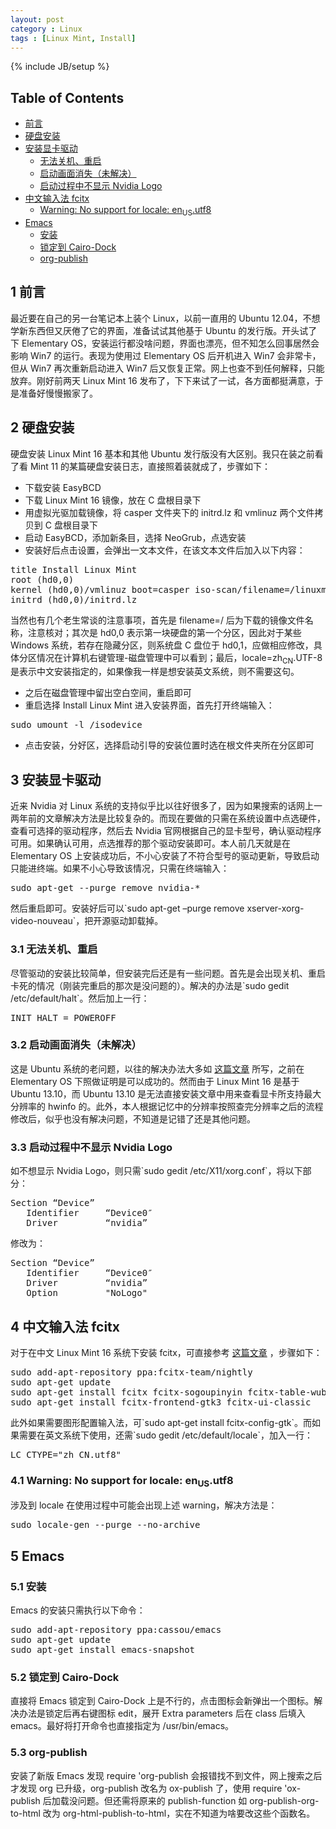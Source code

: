 ```yaml
---
layout: post
category : Linux
tags : [Linux Mint, Install]
---
```

{% include JB/setup %}

<div id="table-of-contents">
<h2>Table of Contents</h2>
<div id="text-table-of-contents">
<ul>
<li><a href="#sec-1">前言</a></li>
<li><a href="#sec-2">硬盘安装</a></li>
<li><a href="#sec-3">安装显卡驱动</a>
<ul>
<li><a href="#sec-3-1">无法关机、重启</a></li>
<li><a href="#sec-3-2">启动画面消失（未解决）</a></li>
<li><a href="#sec-3-3">启动过程中不显示 Nvidia Logo</a></li>
</ul>
</li>
<li><a href="#sec-4">中文输入法 fcitx</a>
<ul>
<li><a href="#sec-4-1">Warning: No support for locale: en<sub>US</sub>.utf8</a></li>
</ul>
</li>
<li><a href="#sec-5">Emacs</a>
<ul>
<li><a href="#sec-5-1">安装</a></li>
<li><a href="#sec-5-2">锁定到 Cairo-Dock</a></li>
<li><a href="#sec-5-3">org-publish</a></li>
</ul>
</li>
</ul>
</div>
</div>

<div id="outline-container-sec-1" class="outline-2">
<h2 id="sec-1"><span class="section-number-2">1</span> 前言</h2>
<div class="outline-text-2" id="text-1">
<p>
最近要在自己的另一台笔记本上装个 Linux，以前一直用的 Ubuntu 12.04，不想学新东西但又厌倦了它的界面，准备试试其他基于 Ubuntu 的发行版。开头试了下 Elementary OS，安装运行都没啥问题，界面也漂亮，但不知怎么回事居然会影响 Win7 的运行。表现为使用过 Elementary OS 后开机进入 Win7 会非常卡，但从 Win7 再次重新启动进入 Win7 后又恢复正常。网上也查不到任何解释，只能放弃。刚好前两天 Linux Mint 16 发布了，下下来试了一试，各方面都挺满意，于是准备好慢慢搬家了。
</p>
</div>
</div>
<div id="outline-container-sec-2" class="outline-2">
<h2 id="sec-2"><span class="section-number-2">2</span> 硬盘安装</h2>
<div class="outline-text-2" id="text-2">
<p>
硬盘安装 Linux Mint 16 基本和其他 Ubuntu 发行版没有大区别。我只在装之前看了看 Mint 11 的某篇硬盘安装日志，直接照着装就成了，步骤如下：
</p>
<ul class="org-ul">
<li>下载安装 EasyBCD
</li>
<li>下载 Linux Mint 16 镜像，放在 C 盘根目录下
</li>
<li>用虚拟光驱加载镜像，将 casper 文件夹下的 initrd.lz 和 vmlinuz 两个文件拷贝到 C 盘根目录下
</li>
<li>启动 EasyBCD，添加新条目，选择 NeoGrub，点选安装
</li>
<li>安装好后点击设置，会弹出一文本文件，在该文本文件后加入以下内容：
</li>
</ul>
<div class="org-src-container">

<pre class="src src-text">title Install Linux Mint
root (hd0,0)
kernel (hd0,0)/vmlinuz boot=casper iso-scan/filename=/linuxmint-16-cinnamon-dvd-64bit.iso ro quiet splash locale=zh_CN.UTF-8
initrd (hd0,0)/initrd.lz
</pre>
</div>
<p>
当然也有几个老生常谈的注意事项，首先是 filename=/ 后为下载的镜像文件名称，注意核对；其次是 hd0,0 表示第一块硬盘的第一个分区，因此对于某些 Windows 系统，若存在隐藏分区，则系统盘 C 盘位于 hd0,1，应做相应修改，具体分区情况在计算机右键管理-磁盘管理中可以看到；最后，locale=zh<sub>CN</sub>.UTF-8 是表示中文安装指定的，如果像我一样是想安装英文系统，则不需要这句。
</p>
<ul class="org-ul">
<li>之后在磁盘管理中留出空白空间，重启即可
</li>
<li>重启选择 Install Linux Mint 进入安装界面，首先打开终端输入：
</li>
</ul>
<div class="org-src-container">

<pre class="src src-text">sudo umount -l /isodevice
</pre>
</div>
<ul class="org-ul">
<li>点击安装，分好区，选择启动引导的安装位置时选在根文件夹所在分区即可
</li>
</ul>
</div>
</div>
<div id="outline-container-sec-3" class="outline-2">
<h2 id="sec-3"><span class="section-number-2">3</span> 安装显卡驱动</h2>
<div class="outline-text-2" id="text-3">
<p>
近来 Nvidia 对 Linux 系统的支持似乎比以往好很多了，因为如果搜索的话网上一两年前的文章解决方法是比较复杂的。而现在要做的只需在系统设置中点选硬件，查看可选择的驱动程序，然后去 Nvidia 官网根据自己的显卡型号，确认驱动程序可用。如果确认可用，点选推荐的那个驱动安装即可。本人前几天就是在 Elementary OS 上安装成功后，不小心安装了不符合型号的驱动更新，导致启动只能进终端。如果不小心导致该情况，只需在终端输入：
</p>
<div class="org-src-container">

<pre class="src src-text">sudo apt-get --purge remove nvidia-*
</pre>
</div>
<p>
然后重启即可。安装好后可以`sudo apt-get &#x2013;purge remove xserver-xorg-video-nouveau`，把开源驱动卸载掉。
</p>
</div>

<div id="outline-container-sec-3-1" class="outline-3">
<h3 id="sec-3-1"><span class="section-number-3">3.1</span> 无法关机、重启</h3>
<div class="outline-text-3" id="text-3-1">
<p>
尽管驱动的安装比较简单，但安装完后还是有一些问题。首先是会出现关机、重启卡死的情况（刚装完重启的那次是没问题的）。解决的办法是`sudo gedit /etc/default/halt`。然后加上一行：
</p>
<div class="org-src-container">

<pre class="src src-text">INIT_HALT = POWEROFF
</pre>
</div>
</div>
</div>
<div id="outline-container-sec-3-2" class="outline-3">
<h3 id="sec-3-2"><span class="section-number-3">3.2</span> 启动画面消失（未解决）</h3>
<div class="outline-text-3" id="text-3-2">
<p>
这是 Ubuntu 系统的老问题，以往的解决办法大多如 <a href="http://blog.sina.com.cn/s/blog_628571e60101bwfh.html">这篇文章</a> 所写，之前在 Elementary OS 下照做证明是可以成功的。然而由于 Linux Mint 16 是基于 Ubuntu 13.10，而 Ubuntu 13.10 是无法直接安装文章中用来查看显卡所支持最大分辨率的 hwinfo 的。此外，本人根据记忆中的分辨率按照查完分辨率之后的流程修改后，似乎也没有解决问题，不知道是记错了还是其他问题。
</p>
</div>
</div>
<div id="outline-container-sec-3-3" class="outline-3">
<h3 id="sec-3-3"><span class="section-number-3">3.3</span> 启动过程中不显示 Nvidia Logo</h3>
<div class="outline-text-3" id="text-3-3">
<p>
如不想显示 Nvidia Logo，则只需`sudo gedit /etc/X11/xorg.conf`，将以下部分：
</p>
<div class="org-src-container">

<pre class="src src-text">Section “Device”
   Identifier     “Device0″
   Driver         “nvidia”
</pre>
</div>
<p>
修改为：
</p>
<div class="org-src-container">

<pre class="src src-text">Section “Device”
   Identifier     “Device0″
   Driver         “nvidia”
   Option         "NoLogo"
</pre>
</div>
</div>
</div>
</div>
<div id="outline-container-sec-4" class="outline-2">
<h2 id="sec-4"><span class="section-number-2">4</span> 中文输入法 fcitx</h2>
<div class="outline-text-2" id="text-4">
<p>
对于在中文 Linux Mint 16 系统下安装 fcitx，可直接参考 <a href="http://www.mintos.org/config/mint-16-skills.html">这篇文章</a> ，步骤如下：
</p>
<div class="org-src-container">

<pre class="src src-text">sudo add-apt-repository ppa:fcitx-team/nightly
sudo apt-get update
sudo apt-get install fcitx fcitx-sogoupinyin fcitx-table-wubi
sudo apt-get install fcitx-frontend-gtk3 fcitx-ui-classic
</pre>
</div>
<p>
此外如果需要图形配置输入法，可`sudo apt-get install fcitx-config-gtk`。而如果需要在英文系统下使用，还需`sudo gedit /etc/default/locale`，加入一行：
</p>
<div class="org-src-container">

<pre class="src src-text">LC_CTYPE="zh_CN.utf8"
</pre>
</div>
</div>

<div id="outline-container-sec-4-1" class="outline-3">
<h3 id="sec-4-1"><span class="section-number-3">4.1</span> Warning: No support for locale: en<sub>US</sub>.utf8</h3>
<div class="outline-text-3" id="text-4-1">
<p>
涉及到 locale 在使用过程中可能会出现上述 warning，解决方法是：
</p>
<div class="org-src-container">

<pre class="src src-text">sudo locale-gen --purge --no-archive
</pre>
</div>
</div>
</div>
</div>
<div id="outline-container-sec-5" class="outline-2">
<h2 id="sec-5"><span class="section-number-2">5</span> Emacs</h2>
<div class="outline-text-2" id="text-5">
</div><div id="outline-container-sec-5-1" class="outline-3">
<h3 id="sec-5-1"><span class="section-number-3">5.1</span> 安装</h3>
<div class="outline-text-3" id="text-5-1">
<p>
Emacs 的安装只需执行以下命令：
</p>
<div class="org-src-container">

<pre class="src src-text">sudo add-apt-repository ppa:cassou/emacs
sudo apt-get update
sudo apt-get install emacs-snapshot
</pre>
</div>
</div>
</div>

<div id="outline-container-sec-5-2" class="outline-3">
<h3 id="sec-5-2"><span class="section-number-3">5.2</span> 锁定到 Cairo-Dock</h3>
<div class="outline-text-3" id="text-5-2">
<p>
直接将 Emacs 锁定到 Cairo-Dock 上是不行的，点击图标会新弹出一个图标。解决办法是锁定后再右键图标 edit，展开 Extra parameters 后在 class 后填入 emacs。最好将打开命令也直接指定为 /usr/bin/emacs。
</p>
</div>
</div>

<div id="outline-container-sec-5-3" class="outline-3">
<h3 id="sec-5-3"><span class="section-number-3">5.3</span> org-publish</h3>
<div class="outline-text-3" id="text-5-3">
<p>
安装了新版 Emacs 发现 require 'org-publish 会报错找不到文件，网上搜索之后才发现 org 已升级，org-publish 改名为 ox-publish 了，使用 require 'ox-publish 后加载没问题。但还需将原来的 publish-function 如 org-publish-org-to-html 改为 org-html-publish-to-html，实在不知道为啥要改这些个函数名。
</p>
</div>
</div>
</div>
